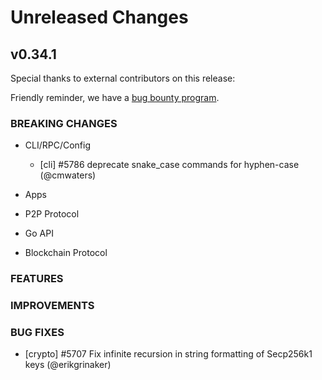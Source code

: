 # Unreleased Changes

## v0.34.1

Special thanks to external contributors on this release:

Friendly reminder, we have a [bug bounty program](https://hackerone.com/tendermint).

### BREAKING CHANGES

- CLI/RPC/Config

  - [cli] \#5786 deprecate snake_case commands for hyphen-case (@cmwaters)

- Apps

- P2P Protocol

- Go API

- Blockchain Protocol

### FEATURES



### IMPROVEMENTS

### BUG FIXES

- [crypto] \#5707 Fix infinite recursion in string formatting of Secp256k1 keys (@erikgrinaker)
